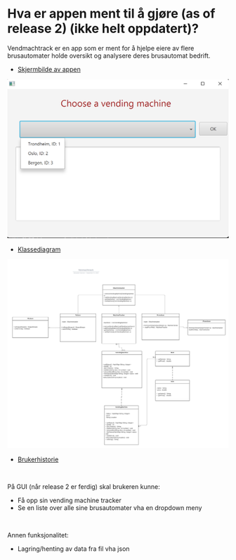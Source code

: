 # Hva er appen ment til å gjøre (as of release 2) (ikke helt oppdatert)?

Vendmachtrack er en app som er ment for å hjelpe eiere av flere brusautomater holde oversikt og analysere deres brusautomat bedrift.

- [Skjermbilde av appen](../docs/release1/skjermbildeApp.png) 

![Alt text](../docs/release1/skjermbildeApp.png)


- [Klassediagram](../docs/release1/Klassediagram.png)

![Alt text](../docs/release1/Klassediagram.png)

- [Brukerhistorie](../docs/Brukerhistorier.md)

<br>

På GUI (når release 2 er ferdig) skal brukeren kunne:

- Få opp sin vending machine tracker
- Se en liste over alle sine brusautomater vha en dropdown meny


<br>

Annen funksjonalitet:

- Lagring/henting av data fra fil vha json